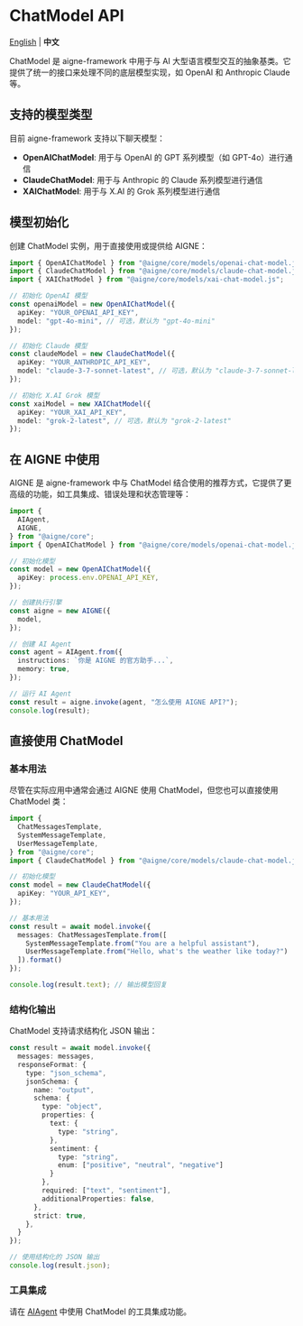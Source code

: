 # ChatModel API

[English](./chat-model.md) | **中文**

ChatModel 是 aigne-framework 中用于与 AI 大型语言模型交互的抽象基类。它提供了统一的接口来处理不同的底层模型实现，如 OpenAI 和 Anthropic Claude 等。

## 支持的模型类型

目前 aigne-framework 支持以下聊天模型：

- **OpenAIChatModel**: 用于与 OpenAI 的 GPT 系列模型（如 GPT-4o）进行通信
- **ClaudeChatModel**: 用于与 Anthropic 的 Claude 系列模型进行通信
- **XAIChatModel**: 用于与 X.AI 的 Grok 系列模型进行通信

## 模型初始化

创建 ChatModel 实例，用于直接使用或提供给 AIGNE：

```typescript
import { OpenAIChatModel } from "@aigne/core/models/openai-chat-model.js";
import { ClaudeChatModel } from "@aigne/core/models/claude-chat-model.js";
import { XAIChatModel } from "@aigne/core/models/xai-chat-model.js";

// 初始化 OpenAI 模型
const openaiModel = new OpenAIChatModel({
  apiKey: "YOUR_OPENAI_API_KEY",
  model: "gpt-4o-mini", // 可选，默认为 "gpt-4o-mini"
});

// 初始化 Claude 模型
const claudeModel = new ClaudeChatModel({
  apiKey: "YOUR_ANTHROPIC_API_KEY",
  model: "claude-3-7-sonnet-latest", // 可选，默认为 "claude-3-7-sonnet-latest"
});

// 初始化 X.AI Grok 模型
const xaiModel = new XAIChatModel({
  apiKey: "YOUR_XAI_API_KEY",
  model: "grok-2-latest", // 可选，默认为 "grok-2-latest"
});
```

## 在 AIGNE 中使用

AIGNE 是 aigne-framework 中与 ChatModel 结合使用的推荐方式，它提供了更高级的功能，如工具集成、错误处理和状态管理等：

```typescript
import {
  AIAgent,
  AIGNE,
} from "@aigne/core";
import { OpenAIChatModel } from "@aigne/core/models/openai-chat-model.js";

// 初始化模型
const model = new OpenAIChatModel({
  apiKey: process.env.OPENAI_API_KEY,
});

// 创建执行引擎
const aigne = new AIGNE({
  model,
});

// 创建 AI Agent
const agent = AIAgent.from({
  instructions: `你是 AIGNE 的官方助手...`,
  memory: true,
});

// 运行 AI Agent
const result = aigne.invoke(agent, "怎么使用 AIGNE API?");
console.log(result);
```

## 直接使用 ChatModel

### 基本用法

尽管在实际应用中通常会通过 AIGNE 使用 ChatModel，但您也可以直接使用 ChatModel 类：

```typescript
import {
  ChatMessagesTemplate,
  SystemMessageTemplate,
  UserMessageTemplate,
} from "@aigne/core";
import { ClaudeChatModel } from "@aigne/core/models/claude-chat-model.js";  // 或 OpenAIChatModel

// 初始化模型
const model = new ClaudeChatModel({
  apiKey: "YOUR_API_KEY",
});

// 基本用法
const result = await model.invoke({
  messages: ChatMessagesTemplate.from([
    SystemMessageTemplate.from("You are a helpful assistant"),
    UserMessageTemplate.from("Hello, what's the weather like today?")
  ]).format()
});

console.log(result.text); // 输出模型回复
```

### 结构化输出

ChatModel 支持请求结构化 JSON 输出：

```typescript
const result = await model.invoke({
  messages: messages,
  responseFormat: {
    type: "json_schema",
    jsonSchema: {
      name: "output",
      schema: {
        type: "object",
        properties: {
          text: {
            type: "string",
          },
          sentiment: {
            type: "string",
            enum: ["positive", "neutral", "negative"]
          }
        },
        required: ["text", "sentiment"],
        additionalProperties: false,
      },
      strict: true,
    },
  }
});

// 使用结构化的 JSON 输出
console.log(result.json);
```

### 工具集成

请在 [AIAgent](./ai-agent-api.zh.md) 中使用 ChatModel 的工具集成功能。
